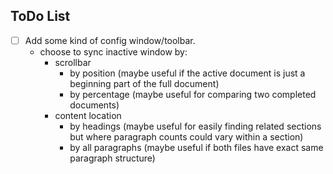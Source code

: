 ## ToDo List
  - [ ] Add some kind of config window/toolbar.
    - choose to sync inactive window by:
      - scrollbar
        - by position (maybe useful if the active document is just a beginning part of the full document)
        - by percentage (maybe useful for comparing two completed documents)
      - content location
        - by headings (maybe useful for easily finding related sections but where paragraph counts could vary within a section)
        - by all paragraphs (maybe useful if both files have exact same paragraph structure)
